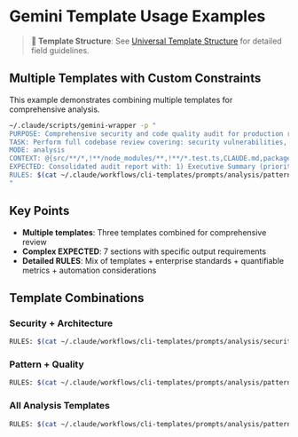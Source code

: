 # Gemini Template Usage Examples

> **📖 Template Structure**: See [Universal Template Structure](command-structure.md) for detailed field guidelines.

## Multiple Templates with Custom Constraints

This example demonstrates combining multiple templates for comprehensive analysis.

```bash
~/.claude/scripts/gemini-wrapper -p "
PURPOSE: Comprehensive security and code quality audit for production release
TASK: Perform full codebase review covering: security vulnerabilities, code quality metrics, pattern consistency, performance bottlenecks, documentation coverage
MODE: analysis
CONTEXT: @{src/**/*,!**/node_modules/**,!**/*.test.ts,CLAUDE.md,package.json,tsconfig.json} Production release scheduled in 2 weeks, team of 8 developers, 50k lines of code
EXPECTED: Consolidated audit report with: 1) Executive Summary (priority issues), 2) Security Findings (OWASP categorized), 3) Code Quality Metrics (complexity, duplication, test coverage), 4) Pattern Consistency Score, 5) Performance Analysis, 6) Documentation Gaps, 7) Remediation Roadmap (2-week sprint plan)
RULES: $(cat ~/.claude/workflows/cli-templates/prompts/analysis/pattern.txt) $(cat ~/.claude/workflows/cli-templates/prompts/analysis/security.txt) $(cat ~/.claude/workflows/cli-templates/prompts/analysis/quality.txt) | Follow enterprise security standards | Include CVSS scores for vulnerabilities | Calculate technical debt in hours | Prioritize by business impact | Provide automated fix scripts where possible | Consider CI/CD integration for continuous monitoring
"
```

## Key Points

- **Multiple templates**: Three templates combined for comprehensive review
- **Complex EXPECTED**: 7 sections with specific output requirements
- **Detailed RULES**: Mix of templates + enterprise standards + quantifiable metrics + automation considerations

## Template Combinations

### Security + Architecture

```bash
RULES: $(cat ~/.claude/workflows/cli-templates/prompts/analysis/security.txt) $(cat ~/.claude/workflows/cli-templates/prompts/analysis/architecture.txt) | Focus on integration security | Include threat modeling
```

### Pattern + Quality

```bash
RULES: $(cat ~/.claude/workflows/cli-templates/prompts/analysis/pattern.txt) $(cat ~/.claude/workflows/cli-templates/prompts/analysis/quality.txt) | Identify antipatterns | Calculate maintainability index
```

### All Analysis Templates

```bash
RULES: $(cat ~/.claude/workflows/cli-templates/prompts/analysis/pattern.txt) $(cat ~/.claude/workflows/cli-templates/prompts/analysis/security.txt) $(cat ~/.claude/workflows/cli-templates/prompts/analysis/quality.txt) $(cat ~/.claude/workflows/cli-templates/prompts/analysis/architecture.txt) | Comprehensive review for production readiness
```
